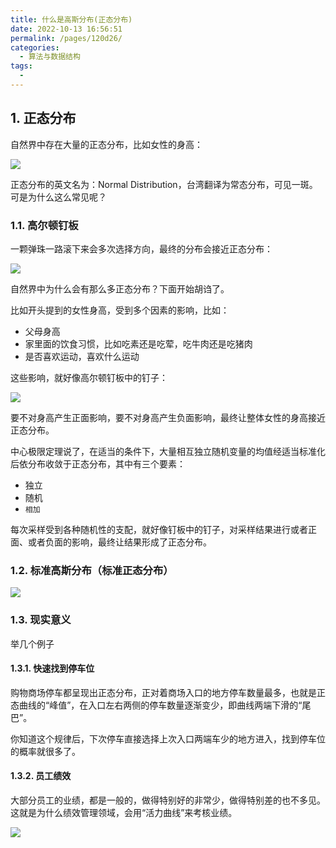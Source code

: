 ```yaml
---
title: 什么是高斯分布(正态分布)
date: 2022-10-13 16:56:51
permalink: /pages/120d26/
categories:
  - 算法与数据结构
tags:
  -
---
```


## 1. 正态分布

自然界中存在大量的正态分布，比如女性的身高：

![](https://raw.gitmirror.com/GanChuanYin/picture/main/blog/20221013165709.png)

正态分布的英文名为：Normal Distribution，台湾翻译为常态分布，可见一斑。可是为什么这么常见呢？

### 1.1. 高尔顿钉板

一颗弹珠一路滚下来会多次选择方向，最终的分布会接近正态分布：

![](https://raw.gitmirror.com/GanChuanYin/picture/main/blog/20221013165830.png)

自然界中为什么会有那么多正态分布？下面开始胡诌了。

比如开头提到的女性身高，受到多个因素的影响，比如：

- 父母身高
- 家里面的饮食习惯，比如吃素还是吃荤，吃牛肉还是吃猪肉
- 是否喜欢运动，喜欢什么运动

这些影响，就好像高尔顿钉板中的钉子：

![](https://raw.gitmirror.com/GanChuanYin/picture/main/blog/20221013165913.png)

要不对身高产生正面影响，要不对身高产生负面影响，最终让整体女性的身高接近正态分布。

中心极限定理说了，在适当的条件下，大量相互独立随机变量的均值经适当标准化后依分布收敛于正态分布，其中有三个要素：

- 独立
- 随机
- `相加`

每次采样受到各种随机性的支配，就好像钉板中的钉子，对采样结果进行或者正面、或者负面的影响，最终让结果形成了正态分布。

### 1.2. 标准高斯分布（标准正态分布）

![](https://raw.gitmirror.com/GanChuanYin/picture/main/blog/20221013170339.png)

### 1.3. 现实意义

举几个例子

#### 1.3.1. 快速找到停车位

购物商场停车都呈现出正态分布，正对着商场入口的地方停车数量最多，也就是正态曲线的“峰值”，在入口左右两侧的停车数量逐渐变少，即曲线两端下滑的“尾巴”。

你知道这个规律后，下次停车直接选择上次入口两端车少的地方进入，找到停车位的概率就很多了。

#### 1.3.2. 员工绩效

大部分员工的业绩，都是一般的，做得特别好的非常少，做得特别差的也不多见。这就是为什么绩效管理领域，会用“活力曲线”来考核业绩。

![](https://raw.gitmirror.com/GanChuanYin/picture/main/blog/20230529153805.png)
